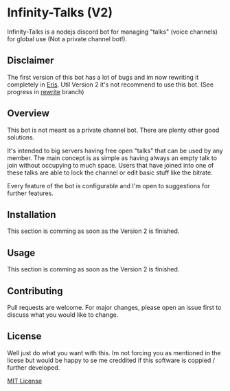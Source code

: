 # Infinity-Talks (V2)

Infinity-Talks is a nodejs discord bot for managing "talks" (voice channels) for global use (Not a private channel bot!).

## Disclaimer

The first version of this bot has a lot of bugs and im now rewriting it completely in [Eris](https://abal.moe/Eris/).
Util Version 2 it's not recommend to use this bot. (See progress in [rewrite](https://github.com/Unluckymichell/Infinity-Talks/tree/rewrite-chat-system) branch)

## Overview

This bot is not meant as a private channel bot. There are plenty other good solutions.

It's intended to big servers having free open "talks" that can be used by any member.
The main concept is as simple as having always an empty talk to join without occupying to much space.
Users that have joined into one of these talks are able to lock the channel or edit basic stuff like the bitrate.

Every feature of the bot is configurable and I'm open to suggestions for further features.

## Installation

This section is comming as soon as the Version 2 is finished.

## Usage

This section is comming as soon as the Version 2 is finished.

## Contributing

Pull requests are welcome. For major changes, please open an issue first to discuss what you would like to change.

## License

Well just do what you want with this. Im not forcing you as mentioned in the licese but would be happy to se me creddited if this software is coppied / further developed.

[MIT License](https://github.com/Unluckymichell/Infinity-Talks/blob/master/LICENSE)
